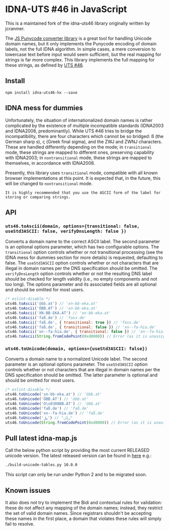# IDNA-UTS #46 in JavaScript

This is a maintained fork of the idna-uts46 library originally written by jcranmer.

The [JS Punycode converter library](https://github.com/bestiejs/punycode.js/) is
a great tool for handling Unicode domain names, but it only implements the
Punycode encoding of domain labels, not the full IDNA algorithm. In simple
cases, a mere conversion to lowercase text before input would seem sufficient,
but the real mapping for strings is far more complex. This library implements
the full mapping for these strings, as defined by
[UTS #46](http://unicode.org/reports/tr46/).

## Install

`npm install idna-uts46-hx --save`

## IDNA mess for dummies

Unfortunately, the situation of internationalized domain names is rather
complicated by the existence of multiple incompatible standards (IDNA2003 and
IDNA2008, predominantly). While UTS #46 tries to bridge the incompatibility,
there are four characters which cannot be so bridged: ß (the German sharp s),
ς (Greek final sigma), and the ZWJ and ZWNJ characters. These are handled
differently depending on the mode; in ``transitional`` mode, these strings are
mapped to different ones, preserving capability with IDNA2003; in
``nontransitional`` mode, these strings are mapped to themselves, in accordance
with IDNA2008.

Presently, this library uses ``transitional`` mode, compatible with all known
browser implementations at this point. It is expected that, in the future, this
will be changed to ``nontransitional`` mode.

`It is highly recommended that you use the ASCII form of the label for storing
or comparing strings.`

## API

### `uts46.toAscii(domain, options={transitional: false, useStd3ASCII: false, verifyDnsLength: false })`

Converts a domain name to the correct ASCII label. The second parameter is an
optional options parameter, which has two configurable options. The
`transitional` option controls whether or not transitional processing (see the
IDNA mess for dummies section for more details) is requested, defaulting to
false. The `useStd3ASCII` option controls whether or not characters that are
illegal in domain names per the DNS specification should be omitted. The
`verifyDnsLength` option controls whether or not the resulting DNS label should
be checked for length validity (i.e., no empty components and not too long). The
options parameter and its associated fields are all optional and should be
omitted for most users.

```js
/* eslint-disable */
uts46.toAscii('öbb.at') // 'xn-bb-eka.at'
uts46.toAscii('ÖBB.AT') // 'xn-bb-eka.at'
uts46.toAscii('XN-BB-EKA.AT') // 'xn-bb-eka.at'
uts46.toAscii('faß.de') // 'fass.de'
uts46.toAscii('faß.de', { transitional: true }) // 'fass.de'
uts46.toAscii('faß.de', { transitional: false }) // 'xn--fa-hia.de'
uts46.toAscii('xn--fa-hia.de', { transitional: false }) // 'xn--fa-hia.de'
uts46.toAscii(String.fromCodePoint(0xd0000)) // Error (as it is unassigned)
```

### `uts46.toUnicode(domain, options={useStd3ASCII: false})`

Converts a domain name to a normalized Unicode label. The second parameter is an
optional options parameter. The `useStd3ASCII` option controls whether or not
characters that are illegal in domain names per the DNS specification should be
omitted. The latter parameter is optional and should be omitted for most users.

```js
/* eslint-disable */
uts46.toUnicode('xn-bb-eka.at') // 'öbb.at'
uts46.toUnicode('ÖBB.AT') // 'öbb.at'
uts46.toUnicode('O\u0308BB.AT') // 'öbb.at'
uts46.toUnicode('faß.de') // 'faß.de'
uts46.toUnicode('xn--fa-hia.de') // 'faß.de'
uts46.toUnicode('﷼') // "ریال"
uts46.toUnicode(String.fromCodePoint(0xd0000)) // Error (as it is unassigned)
```

## Pull latest idna-map.js

Call the below python script by providing the most current RELEASED unicode version.
The latest released version can be found in [here](http://www.unicode.org/Public/UCD/latest/ReadMe.txt)
e.g.:

```bash
./build-unicode-tables.py 10.0.0
```

This script can only be run under Python 2 and to be migrated soon.

## Known issues

It also does not try to implement the Bidi and contextual rules for validation:
these do not affect any mapping of the domain names; instead, they restrict the
set of valid domain names. Since registrars shouldn't be accepting these names
in the first place, a domain that violates these rules will simply fail to
resolve.
